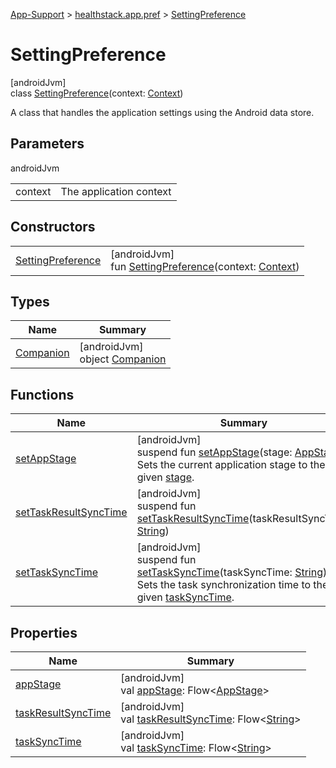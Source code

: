 
[App-Support](../../../index.html) > [healthstack.app.pref](../index.html) > [SettingPreference](index.html)



# SettingPreference



[androidJvm]\
class [SettingPreference](index.html)(context: [Context](https://developer.android.com/reference/kotlin/android/content/Context.html))

A class that handles the application settings using the Android data store.



## Parameters


androidJvm

| | |
|---|---|
| context | The application context |



## Constructors


| | |
|---|---|
| [SettingPreference](-setting-preference.html) | [androidJvm]<br>fun [SettingPreference](-setting-preference.html)(context: [Context](https://developer.android.com/reference/kotlin/android/content/Context.html)) |


## Types


| Name | Summary |
|---|---|
| [Companion](-companion/index.html) | [androidJvm]<br>object [Companion](-companion/index.html) |


## Functions


| Name | Summary |
|---|---|
| [setAppStage](set-app-stage.html) | [androidJvm]<br>suspend fun [setAppStage](set-app-stage.html)(stage: [AppStage](../-app-stage/index.html))<br>Sets the current application stage to the given [stage](set-app-stage.html). |
| [setTaskResultSyncTime](set-task-result-sync-time.html) | [androidJvm]<br>suspend fun [setTaskResultSyncTime](set-task-result-sync-time.html)(taskResultSyncTime: [String](https://kotlinlang.org/api/latest/jvm/stdlib/kotlin/-string/index.html)) |
| [setTaskSyncTime](set-task-sync-time.html) | [androidJvm]<br>suspend fun [setTaskSyncTime](set-task-sync-time.html)(taskSyncTime: [String](https://kotlinlang.org/api/latest/jvm/stdlib/kotlin/-string/index.html))<br>Sets the task synchronization time to the given [taskSyncTime](set-task-sync-time.html). |


## Properties


| Name | Summary |
|---|---|
| [appStage](app-stage.html) | [androidJvm]<br>val [appStage](app-stage.html): Flow&lt;[AppStage](../-app-stage/index.html)&gt; |
| [taskResultSyncTime](task-result-sync-time.html) | [androidJvm]<br>val [taskResultSyncTime](task-result-sync-time.html): Flow&lt;[String](https://kotlinlang.org/api/latest/jvm/stdlib/kotlin/-string/index.html)&gt; |
| [taskSyncTime](task-sync-time.html) | [androidJvm]<br>val [taskSyncTime](task-sync-time.html): Flow&lt;[String](https://kotlinlang.org/api/latest/jvm/stdlib/kotlin/-string/index.html)&gt; |

